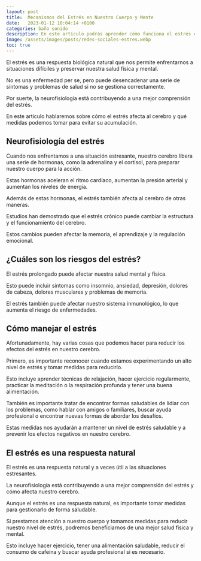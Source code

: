 ```yaml
---
layout: post
title:  Mecanismos del Estrés en Nuestro Cuerpo y Mente
date:   2023-01-12 10:04:14 +0100
categories: baño sonido
description: En este artículo podrás aprender cómo funciona el estrés en nuestro cerebro y como nos afecta.
image: /assets/images/posts/redes-sociales-estres.webp
toc: true
---
```


El estrés es una respuesta biológica natural que nos permite enfrentarnos a situaciones difíciles y preservar nuestra salud física y mental. 

No es una enfermedad per se, pero puede desencadenar una serie de síntomas y problemas de salud si no se gestiona correctamente. 

Por suerte, la neurofisiología está contribuyendo a una mejor comprensión del estrés. 

En este artículo hablaremos sobre cómo el estrés afecta al cerebro y qué medidas podemos tomar para evitar su acumulación. 

## __Neurofisiología del estrés__

Cuando nos enfrentamos a una situación estresante, nuestro cerebro libera una serie de hormonas, como la adrenalina y el cortisol, para preparar nuestro cuerpo para la acción. 

Estas hormonas aceleran el ritmo cardíaco, aumentan la presión arterial y aumentan los niveles de energía. 

Además de estas hormonas, el estrés también afecta al cerebro de otras maneras. 

Estudios han demostrado que el estrés crónico puede cambiar la estructura y el funcionamiento del cerebro. 

Estos cambios pueden afectar la memoria, el aprendizaje y la regulación emocional.

## __¿Cuáles son los riesgos del estrés?__

El estrés prolongado puede afectar nuestra salud mental y física. 

Esto puede incluir síntomas como insomnio, ansiedad, depresión, dolores de cabeza, dolores musculares y problemas de memoria. 

El estrés también puede afectar nuestro sistema inmunológico, lo que aumenta el riesgo de enfermedades.

## __Cómo manejar el estrés__ 

Afortunadamente, hay varias cosas que podemos hacer para reducir los efectos del estrés en nuestro cerebro. 

Primero, es importante reconocer cuando estamos experimentando un alto nivel de estrés y tomar medidas para reducirlo. 

Esto incluye aprender técnicas de relajación, hacer ejercicio regularmente, practicar la meditación o la respiración profunda y tener una buena alimentación. 

También es importante tratar de encontrar formas saludables de lidiar con los problemas, como hablar con amigos o familiares, buscar ayuda profesional o encontrar nuevas formas de abordar los desafíos. 

Estas medidas nos ayudarán a mantener un nivel de estrés saludable y a prevenir los efectos negativos en nuestro cerebro. 

## __El estrés es una respuesta natural__

El estrés es una respuesta natural y a veces útil a las situaciones estresantes.

La neurofisiología está contribuyendo a una mejor comprensión del estrés y cómo afecta nuestro cerebro. 

Aunque el estrés es una respuesta natural, es importante tomar medidas para gestionarlo de forma saludable. 

Si prestamos atención a nuestro cuerpo y tomamos medidas para reducir nuestro nivel de estrés, podremos beneficiarnos de una mejor salud física y mental.

Esto incluye hacer ejercicio, tener una alimentación saludable, reducir el consumo de cafeína y buscar ayuda profesional si es necesario.

